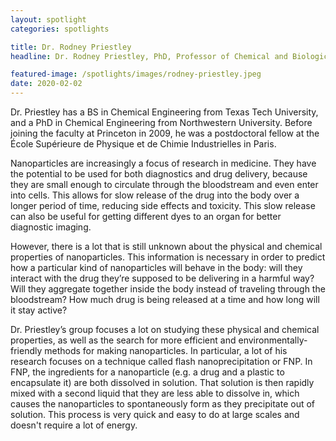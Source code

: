 ```yaml
---
layout: spotlight
categories: spotlights

title: Dr. Rodney Priestley
headline: Dr. Rodney Priestley, PhD, Professor of Chemical and Biological Engineering (Princeton University).<p> Dr. Priestley is the Associate Director of the Princeton Center for Complex Materials, Faculty Co-Director of the Princeton Presidential Postdoctoral Research Fellows Program, and will become Princeton’s first Vice Dean for Innovation tomorrow(!), among other distinctions. His research uses physics, chemistry, and engineering to help design new nanomaterials, which can be used for better drug delivery.

featured-image: /spotlights/images/rodney-priestley.jpeg
date: 2020-02-02
---
```


Dr. Priestley has a BS in Chemical Engineering from Texas Tech University, and a PhD in Chemical Engineering from Northwestern University. Before joining the faculty at Princeton in 2009, he was a postdoctoral fellow at the École Supérieure de Physique et de Chimie Industrielles in Paris.

Nanoparticles are increasingly a focus of research in medicine. They have the potential to be used for both diagnostics and drug delivery, because they are small enough to circulate through the bloodstream and even enter into cells. This allows for slow release of the drug into the body over a longer period of time, reducing side effects and toxicity. This slow release can also be useful for getting different dyes to an organ for better diagnostic imaging.

However, there is a lot that is still unknown about the physical and chemical properties of nanoparticles. This information is necessary in order to predict how a particular kind of nanoparticles will behave in the body: will they interact with the drug they’re supposed to be delivering in a harmful way? Will they aggregate together inside the body instead of traveling through the bloodstream? How much drug is being released at a time and how long will it stay active?

Dr. Priestley’s group focuses a lot on studying these physical and chemical properties, as well as the search for more efficient and environmentally-friendly methods for making nanoparticles. In particular, a lot of his research focuses on a technique called flash nanoprecipitation or FNP. In FNP, the ingredients for a nanoparticle (e.g. a drug and a plastic to encapsulate it) are both dissolved in solution. That solution is then rapidly mixed with a second liquid that they are less able to dissolve in, which causes the nanoparticles to spontaneously form as they precipitate out of solution. This process is very quick and easy to do at large scales and doesn't require a lot of energy.